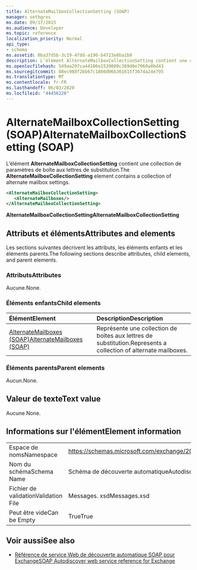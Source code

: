 ```yaml
---
title: AlternateMailboxCollectionSetting (SOAP)
manager: sethgros
ms.date: 09/17/2015
ms.audience: Developer
ms.topic: reference
localization_priority: Normal
api_type:
- schema
ms.assetid: 0ba37d5b-3c19-4fdd-a196-b4723e6ba1b0
description: L’élément AlternateMailboxCollectionSetting contient une collection de paramètres de boîte aux lettres de substitution.
ms.openlocfilehash: 549aa297ca44106e1539080c369d6e7060a0bd43
ms.sourcegitcommit: 88ec988f2bb67c1866d06b361615f3674a24e795
ms.translationtype: MT
ms.contentlocale: fr-FR
ms.lasthandoff: 06/03/2020
ms.locfileid: "44456226"
---
```

# <a name="alternatemailboxcollectionsetting-soap"></a><span data-ttu-id="dd679-103">AlternateMailboxCollectionSetting (SOAP)</span><span class="sxs-lookup"><span data-stu-id="dd679-103">AlternateMailboxCollectionSetting (SOAP)</span></span>

<span data-ttu-id="dd679-104">L’élément **AlternateMailboxCollectionSetting** contient une collection de paramètres de boîte aux lettres de substitution.</span><span class="sxs-lookup"><span data-stu-id="dd679-104">The **AlternateMailboxCollectionSetting** element contains a collection of alternate mailbox settings.</span></span> 
  
```XML
<AlternateMailboxCollectionSetting>
   <AlternateMailboxes/>
</AlternateMailboxCollectionSetting>
```

 <span data-ttu-id="dd679-105">**AlternateMailboxCollectionSetting**</span><span class="sxs-lookup"><span data-stu-id="dd679-105">**AlternateMailboxCollectionSetting**</span></span>
## <a name="attributes-and-elements"></a><span data-ttu-id="dd679-106">Attributs et éléments</span><span class="sxs-lookup"><span data-stu-id="dd679-106">Attributes and elements</span></span>

<span data-ttu-id="dd679-107">Les sections suivantes décrivent les attributs, les éléments enfants et les éléments parents.</span><span class="sxs-lookup"><span data-stu-id="dd679-107">The following sections describe attributes, child elements, and parent elements.</span></span>
  
### <a name="attributes"></a><span data-ttu-id="dd679-108">Attributs</span><span class="sxs-lookup"><span data-stu-id="dd679-108">Attributes</span></span>

<span data-ttu-id="dd679-109">Aucune.</span><span class="sxs-lookup"><span data-stu-id="dd679-109">None.</span></span>
  
### <a name="child-elements"></a><span data-ttu-id="dd679-110">Éléments enfants</span><span class="sxs-lookup"><span data-stu-id="dd679-110">Child elements</span></span>

|<span data-ttu-id="dd679-111">**Élément**</span><span class="sxs-lookup"><span data-stu-id="dd679-111">**Element**</span></span>|<span data-ttu-id="dd679-112">**Description**</span><span class="sxs-lookup"><span data-stu-id="dd679-112">**Description**</span></span>|
|:-----|:-----|
|[<span data-ttu-id="dd679-113">AlternateMailboxes (SOAP)</span><span class="sxs-lookup"><span data-stu-id="dd679-113">AlternateMailboxes (SOAP)</span></span>](alternatemailboxes-soap.md) <br/> |<span data-ttu-id="dd679-114">Représente une collection de boîtes aux lettres de substitution.</span><span class="sxs-lookup"><span data-stu-id="dd679-114">Represents a collection of alternate mailboxes.</span></span>  <br/> |
   
### <a name="parent-elements"></a><span data-ttu-id="dd679-115">Éléments parents</span><span class="sxs-lookup"><span data-stu-id="dd679-115">Parent elements</span></span>

<span data-ttu-id="dd679-116">Aucun.</span><span class="sxs-lookup"><span data-stu-id="dd679-116">None.</span></span>
  
## <a name="text-value"></a><span data-ttu-id="dd679-117">Valeur de texte</span><span class="sxs-lookup"><span data-stu-id="dd679-117">Text value</span></span>

<span data-ttu-id="dd679-118">Aucune.</span><span class="sxs-lookup"><span data-stu-id="dd679-118">None.</span></span>
  
## <a name="element-information"></a><span data-ttu-id="dd679-119">Informations sur l'élément</span><span class="sxs-lookup"><span data-stu-id="dd679-119">Element information</span></span>

|||
|:-----|:-----|
|<span data-ttu-id="dd679-120">Espace de noms</span><span class="sxs-lookup"><span data-stu-id="dd679-120">Namespace</span></span>  <br/> |https://schemas.microsoft.com/exchange/2010/Autodiscover  <br/> |
|<span data-ttu-id="dd679-121">Nom du schéma</span><span class="sxs-lookup"><span data-stu-id="dd679-121">Schema Name</span></span>  <br/> |<span data-ttu-id="dd679-122">Schéma de découverte automatique</span><span class="sxs-lookup"><span data-stu-id="dd679-122">Autodiscover schema</span></span>  <br/> |
|<span data-ttu-id="dd679-123">Fichier de validation</span><span class="sxs-lookup"><span data-stu-id="dd679-123">Validation File</span></span>  <br/> |<span data-ttu-id="dd679-124">Messages. xsd</span><span class="sxs-lookup"><span data-stu-id="dd679-124">Messages.xsd</span></span>  <br/> |
|<span data-ttu-id="dd679-125">Peut être vide</span><span class="sxs-lookup"><span data-stu-id="dd679-125">Can be Empty</span></span>  <br/> |<span data-ttu-id="dd679-126">True</span><span class="sxs-lookup"><span data-stu-id="dd679-126">True</span></span>  <br/> |
   
## <a name="see-also"></a><span data-ttu-id="dd679-127">Voir aussi</span><span class="sxs-lookup"><span data-stu-id="dd679-127">See also</span></span>

- [<span data-ttu-id="dd679-128">Référence de service Web de découverte automatique SOAP pour Exchange</span><span class="sxs-lookup"><span data-stu-id="dd679-128">SOAP Autodiscover web service reference for Exchange</span></span>](soap-autodiscover-web-service-reference-for-exchange.md)

